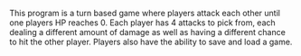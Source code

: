 This program is a turn based game where players attack each other until one players HP reaches 0.
                        Each player has 4 attacks to pick from, each dealing a different amount of damage as well as having
                        a different chance to hit the other player. Players also have the ability to save and load a game.